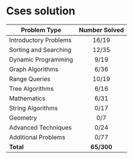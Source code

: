 # Cses solution

| Problem Type          | Number Solved |
|-----------------------|:-------------:|
| Introductory Problems |      16/19    |
| Sorting and Searching |      12/35    |
| Dynamic Programming   |      9/19     |
| Graph Algorithms      |      6/36     |
| Range Queries         |     10/19     |
| Tree Algorithms       |      6/16     |
| Mathematics           |      6/31     |
| String Algorithms     |      0/17     |
| Geometry              |      0/7      |
| Advanced Techniques   |      0/24     |
| Additional Problems   |      0/77     |
| **Total**             |   **65/300**  |
